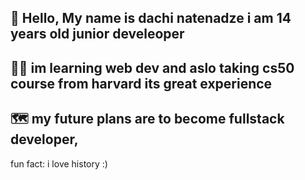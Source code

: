 👋 Hello, My name is dachi natenadze i am 14 years old junior develeoper
--
👨‍💻 im learning web dev and aslo taking cs50 course from harvard its great experience
--
🗺️ my future plans are to become fullstack developer,
--
fun fact: i love history :)
